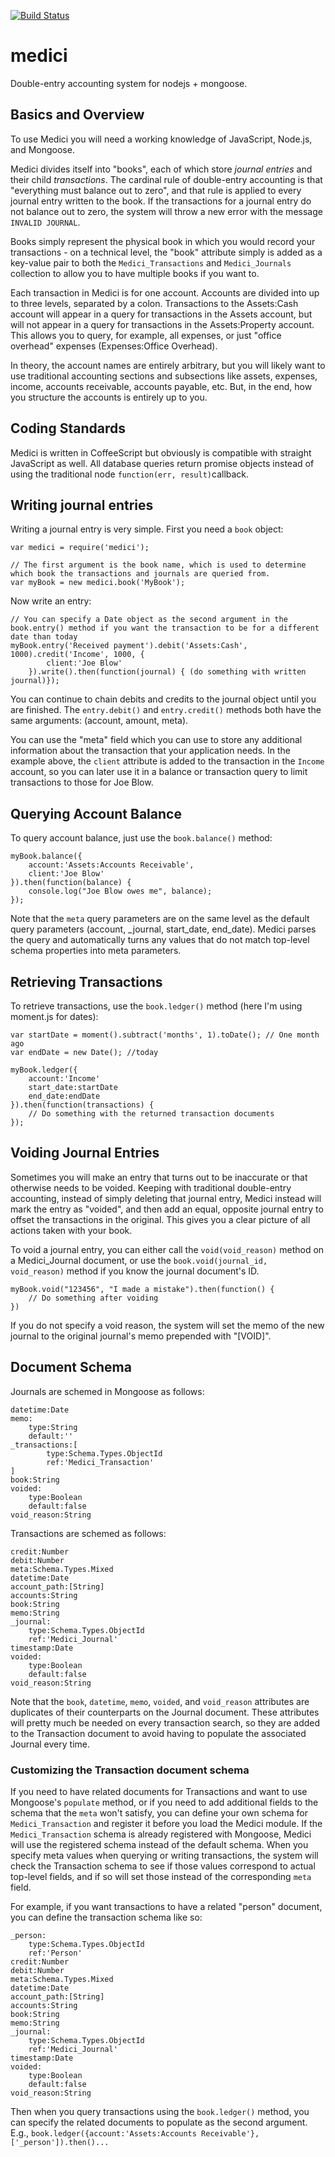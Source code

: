 [![Build Status](https://travis-ci.org/jraede/medici.png?branch=master)](https://travis-ci.org/jraede/medici)

medici
======

Double-entry accounting system for nodejs + mongoose. 

## Basics and Overview

To use Medici you will need a working knowledge of JavaScript, Node.js, and Mongoose.

Medici divides itself into "books", each of which store *journal entries* and their child *transactions*. The cardinal rule of double-entry accounting is that "everything must balance out to zero", and that rule is applied to every journal entry written to the book. If the transactions for a journal entry do not balance out to zero, the system will throw a new error with the message `INVALID JOURNAL`.

Books simply represent the physical book in which you would record your transactions - on a technical level, the "book" attribute simply is added as a key-value pair to both the `Medici_Transactions` and `Medici_Journals` collection to allow you to have multiple books if you want to.

Each transaction in Medici is for one account. Accounts are divided into up to three levels, separated by a colon. Transactions to the Assets:Cash account will appear in a query for transactions in the Assets account, but will not appear in a query for transactions in the Assets:Property account. This allows you to query, for example, all expenses, or just "office overhead" expenses (Expenses:Office Overhead).

In theory, the account names are entirely arbitrary, but you will likely want to use traditional accounting sections and subsections like assets, expenses, income, accounts receivable, accounts payable, etc. But, in the end, how you structure the accounts is entirely up to you.

## Coding Standards

Medici is written in CoffeeScript but obviously is compatible with straight JavaScript as well. All database queries return promise objects instead of using the traditional node `function(err, result)`callback.

## Writing journal entries

Writing a journal entry is very simple. First you need a `book` object:

	var medici = require('medici');

	// The first argument is the book name, which is used to determine which book the transactions and journals are queried from.
	var myBook = new medici.book('MyBook'); 

Now write an entry:
	
	// You can specify a Date object as the second argument in the book.entry() method if you want the transaction to be for a different date than today
	myBook.entry('Received payment').debit('Assets:Cash', 1000).credit('Income', 1000, {
			client:'Joe Blow'
		}).write().then(function(journal) { (do something with written journal)});

You can continue to chain debits and credits to the journal object until you are finished. The `entry.debit()` and `entry.credit()` methods both have the same arguments: (account, amount, meta).

You can use the "meta" field which you can use to store any additional information about the transaction that your application needs. In the example above, the `client` attribute is added to the transaction in the `Income` account, so you can later use it in a balance or transaction query to limit transactions to those for Joe Blow.

## Querying Account Balance

To query account balance, just use the `book.balance()` method:

	myBook.balance({
		account:'Assets:Accounts Receivable',
		client:'Joe Blow'	
	}).then(function(balance) {
		console.log("Joe Blow owes me", balance);
	});

Note that the `meta` query parameters are on the same level as the default query parameters (account, _journal, start_date, end_date). Medici parses the query and automatically turns any values that do not match top-level schema properties into meta parameters.

## Retrieving Transactions

To retrieve transactions, use the `book.ledger()` method (here I'm using moment.js for dates):

	var startDate = moment().subtract('months', 1).toDate(); // One month ago
	var endDate = new Date(); //today

	myBook.ledger({
		account:'Income'
		start_date:startDate
		end_date:endDate
	}).then(function(transactions) {
		// Do something with the returned transaction documents
	});

## Voiding Journal Entries

Sometimes you will make an entry that turns out to be inaccurate or that otherwise needs to be voided. Keeping with traditional double-entry accounting, instead of simply deleting that journal entry, Medici instead will mark the entry as "voided", and then add an equal, opposite journal entry to offset the transactions in the original. This gives you a clear picture of all actions taken with your book.

To void a journal entry, you can either call the `void(void_reason)` method on a Medici_Journal document, or use the `book.void(journal_id, void_reason)` method if you know the journal document's ID.
	
	myBook.void("123456", "I made a mistake").then(function() {
		// Do something after voiding
	})

If you do not specify a void reason, the system will set the memo of the new journal to the original journal's memo prepended with "[VOID]".

	

## Document Schema

Journals are schemed in Mongoose as follows:

	datetime:Date
	memo:
		type:String
		default:''
	_transactions:[
			type:Schema.Types.ObjectId
			ref:'Medici_Transaction'
	]
	book:String
	voided:
		type:Boolean
		default:false
	void_reason:String

Transactions are schemed as follows:

	credit:Number
	debit:Number
	meta:Schema.Types.Mixed
	datetime:Date
	account_path:[String]
	accounts:String
	book:String
	memo:String
	_journal:
		type:Schema.Types.ObjectId
		ref:'Medici_Journal'
	timestamp:Date
	voided:
		type:Boolean
		default:false
	void_reason:String

Note that the `book`, `datetime`, `memo`, `voided`, and `void_reason` attributes are duplicates of their counterparts on the Journal document. These attributes will pretty much be needed on every transaction search, so they are added to the Transaction document to avoid having to populate the associated Journal every time.



### Customizing the Transaction document schema

If you need to have related documents for Transactions and want to use Mongoose's `populate` method, or if you need to add additional fields to the schema that the `meta` won't satisfy, you can define your own schema for `Medici_Transaction` and register it before you load the Medici module. If the `Medici_Transaction` schema is already registered with Mongoose, Medici will use the registered schema instead of the default schema. When you specify meta values when querying or writing transactions, the system will check the Transaction schema to see if those values correspond to actual top-level fields, and if so will set those instead of the corresponding `meta` field.

For example, if you want transactions to have a related "person" document, you can define the transaction schema like so:

	_person:
		type:Schema.Types.ObjectId
		ref:'Person'
	credit:Number
	debit:Number
	meta:Schema.Types.Mixed
	datetime:Date
	account_path:[String]
	accounts:String
	book:String
	memo:String
	_journal:
		type:Schema.Types.ObjectId
		ref:'Medici_Journal'
	timestamp:Date
	voided:
		type:Boolean
		default:false
	void_reason:String

Then when you query transactions using the `book.ledger()` method, you can specify the related documents to populate as the second argument. E.g., `book.ledger({account:'Assets:Accounts Receivable'}, ['_person']).then()...`


